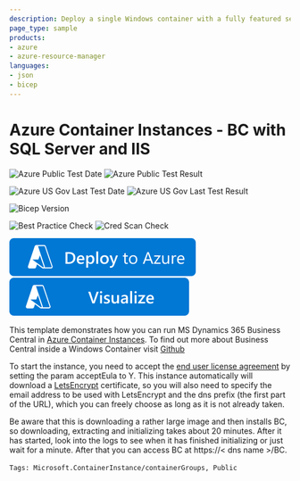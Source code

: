 ```yaml
---
description: Deploy a single Windows container with a fully featured self-contained Microsoft Dynamics 365 Business Central environment on Azure Container Instances.
page_type: sample
products:
- azure
- azure-resource-manager
languages:
- json
- bicep
---
```

# Azure Container Instances - BC with SQL Server and IIS

![Azure Public Test Date](https://azurequickstartsservice.blob.core.windows.net/badges/demos/aci-bc/PublicLastTestDate.svg)
![Azure Public Test Result](https://azurequickstartsservice.blob.core.windows.net/badges/demos/aci-bc/PublicDeployment.svg)

![Azure US Gov Last Test Date](https://azurequickstartsservice.blob.core.windows.net/badges/demos/aci-bc/FairfaxLastTestDate.svg)
![Azure US Gov Last Test Result](https://azurequickstartsservice.blob.core.windows.net/badges/demos/aci-bc/FairfaxDeployment.svg)

![Bicep Version](https://azurequickstartsservice.blob.core.windows.net/badges/demos/aci-bc/BicepVersion.svg)

![Best Practice Check](https://azurequickstartsservice.blob.core.windows.net/badges/demos/aci-bc/BestPracticeResult.svg)
![Cred Scan Check](https://azurequickstartsservice.blob.core.windows.net/badges/demos/aci-bc/CredScanResult.svg)

[![Deploy To Azure](https://raw.githubusercontent.com/Azure/azure-quickstart-templates/master/1-CONTRIBUTION-GUIDE/images/deploytoazure.svg?sanitize=true)](https://portal.azure.com/#create/Microsoft.Template/uri/https%3A%2F%2Fraw.githubusercontent.com%2FAzure%2Fazure-quickstart-templates%2Fmaster%2Fdemos%2Faci-bc%2Fazuredeploy.json/createUIDefinitionUri/https%3A%2F%2Fraw.githubusercontent.com%2FAzure%2Fazure-quickstart-templates%2Fmaster%2Fdemos%2Faci-bc%2FcreateUiDefinition.json)
[![Visualize](https://raw.githubusercontent.com/Azure/azure-quickstart-templates/master/1-CONTRIBUTION-GUIDE/images/visualizebutton.svg?sanitize=true)](http://armviz.io/#/?load=https%3A%2F%2Fraw.githubusercontent.com%2FAzure%2Fazure-quickstart-templates%2Fmaster%2Fdemos%2Faci-bc%2Fazuredeploy.json)

This template demonstrates how you can run MS Dynamics 365 Business Central in [Azure Container Instances](https://docs.microsoft.com/azure/container-instances/). To find out more about Business Central inside a Windows Container visit [Github](https://github.com/microsoft/nav-docker)

To start the instance, you need to accept the [end user license agreement](https://go.microsoft.com/fwlink/?linkid=861843) by setting the param acceptEula to Y. This instance automatically will download a [LetsEncrypt](https://letsencrypt.org/) certificate, so you will also need to specify the email address to be used with LetsEncrypt and the dns prefix (the first part of the URL), which you can freely choose as long as it is not already taken.

Be aware that this is downloading a rather large image and then installs BC, so downloading, extracting and initializing takes about 20 minutes. After it has started, look into the logs to see when it has finished initializing or just wait for a minute. After that you can access BC at https://< dns name >/BC.

`Tags: Microsoft.ContainerInstance/containerGroups, Public`
